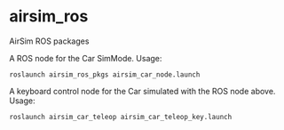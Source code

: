 # airsim_ros
AirSim ROS packages


A ROS node for the Car SimMode. Usage:

    roslaunch airsim_ros_pkgs airsim_car_node.launch

A keyboard control node for the Car simulated with the ROS node above. Usage:

    roslaunch airsim_car_teleop airsim_car_teleop_key.launch
